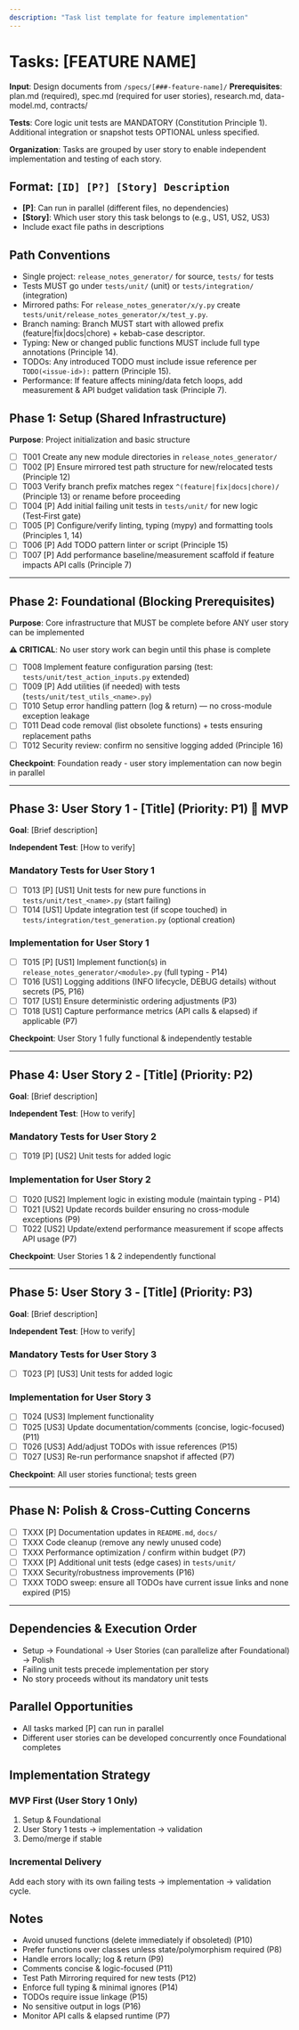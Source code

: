 ```yaml
---
description: "Task list template for feature implementation"
---
```


# Tasks: [FEATURE NAME]

**Input**: Design documents from `/specs/[###-feature-name]/`
**Prerequisites**: plan.md (required), spec.md (required for user stories), research.md, data-model.md, contracts/

**Tests**: Core logic unit tests are MANDATORY (Constitution Principle 1). Additional integration or snapshot tests OPTIONAL unless specified.

**Organization**: Tasks are grouped by user story to enable independent implementation and testing of each story.

## Format: `[ID] [P?] [Story] Description`
- **[P]**: Can run in parallel (different files, no dependencies)
- **[Story]**: Which user story this task belongs to (e.g., US1, US2, US3)
- Include exact file paths in descriptions

## Path Conventions
- Single project: `release_notes_generator/` for source, `tests/` for tests
- Tests MUST go under `tests/unit/` (unit) or `tests/integration/` (integration)
- Mirrored paths: For `release_notes_generator/x/y.py` create `tests/unit/release_notes_generator/x/test_y.py`.
- Branch naming: Branch MUST start with allowed prefix (feature|fix|docs|chore) + kebab-case descriptor.
- Typing: New or changed public functions MUST include full type annotations (Principle 14).
- TODOs: Any introduced TODO must include issue reference per `TODO(<issue-id>):` pattern (Principle 15).
- Performance: If feature affects mining/data fetch loops, add measurement & API budget validation task (Principle 7).

<!-- SAMPLE TASKS BELOW (REPLACE) -->

## Phase 1: Setup (Shared Infrastructure)

**Purpose**: Project initialization and basic structure

- [ ] T001 Create any new module directories in `release_notes_generator/`
- [ ] T002 [P] Ensure mirrored test path structure for new/relocated tests (Principle 12)
- [ ] T003 Verify branch prefix matches regex `^(feature|fix|docs|chore)/` (Principle 13) or rename before proceeding
- [ ] T004 [P] Add initial failing unit tests in `tests/unit/` for new logic (Test‑First gate)
- [ ] T005 [P] Configure/verify linting, typing (mypy) and formatting tools (Principles 1, 14)
- [ ] T006 [P] Add TODO pattern linter or script (Principle 15)
- [ ] T007 [P] Add performance baseline/measurement scaffold if feature impacts API calls (Principle 7)

---

## Phase 2: Foundational (Blocking Prerequisites)

**Purpose**: Core infrastructure that MUST be complete before ANY user story can be implemented

**⚠ CRITICAL**: No user story work can begin until this phase is complete

- [ ] T008 Implement feature configuration parsing (test: `tests/unit/test_action_inputs.py` extended)
- [ ] T009 [P] Add utilities (if needed) with tests (`tests/unit/test_utils_<name>.py`)
- [ ] T010 Setup error handling pattern (log & return) — no cross-module exception leakage
- [ ] T011 Dead code removal (list obsolete functions) + tests ensuring replacement paths
- [ ] T012 Security review: confirm no sensitive logging added (Principle 16)

**Checkpoint**: Foundation ready - user story implementation can now begin in parallel

---

## Phase 3: User Story 1 - [Title] (Priority: P1) 🎯 MVP

**Goal**: [Brief description]

**Independent Test**: [How to verify]

### Mandatory Tests for User Story 1

- [ ] T013 [P] [US1] Unit tests for new pure functions in `tests/unit/test_<name>.py` (start failing)
- [ ] T014 [US1] Update integration test (if scope touched) in `tests/integration/test_generation.py` (optional creation)

### Implementation for User Story 1

- [ ] T015 [P] [US1] Implement function(s) in `release_notes_generator/<module>.py` (full typing - P14)
- [ ] T016 [US1] Logging additions (INFO lifecycle, DEBUG details) without secrets (P5, P16)
- [ ] T017 [US1] Ensure deterministic ordering adjustments (P3)
- [ ] T018 [US1] Capture performance metrics (API calls & elapsed) if applicable (P7)

**Checkpoint**: User Story 1 fully functional & independently testable

---

## Phase 4: User Story 2 - [Title] (Priority: P2)

**Goal**: [Brief description]

**Independent Test**: [How to verify]

### Mandatory Tests for User Story 2

- [ ] T019 [P] [US2] Unit tests for added logic

### Implementation for User Story 2

- [ ] T020 [US2] Implement logic in existing module (maintain typing - P14)
- [ ] T021 [US2] Update records builder ensuring no cross-module exceptions (P9)
- [ ] T022 [US2] Update/extend performance measurement if scope affects API usage (P7)

**Checkpoint**: User Stories 1 & 2 independently functional

---

## Phase 5: User Story 3 - [Title] (Priority: P3)

**Goal**: [Brief description]

**Independent Test**: [How to verify]

### Mandatory Tests for User Story 3

- [ ] T023 [P] [US3] Unit tests for added logic

### Implementation for User Story 3

- [ ] T024 [US3] Implement functionality
- [ ] T025 [US3] Update documentation/comments (concise, logic-focused) (P11)
- [ ] T026 [US3] Add/adjust TODOs with issue references (P15)
- [ ] T027 [US3] Re-run performance snapshot if affected (P7)

**Checkpoint**: All user stories functional; tests green

---

## Phase N: Polish & Cross-Cutting Concerns

- [ ] TXXX [P] Documentation updates in `README.md`, `docs/`
- [ ] TXXX Code cleanup (remove any newly unused code)
- [ ] TXXX Performance optimization / confirm within budget (P7)
- [ ] TXXX [P] Additional unit tests (edge cases) in `tests/unit/`
- [ ] TXXX Security/robustness improvements (P16)
- [ ] TXXX TODO sweep: ensure all TODOs have current issue links and none expired (P15)

---

## Dependencies & Execution Order

- Setup → Foundational → User Stories (can parallelize after Foundational) → Polish
- Failing unit tests precede implementation per story
- No story proceeds without its mandatory unit tests

## Parallel Opportunities

- All tasks marked [P] can run in parallel
- Different user stories can be developed concurrently once Foundational completes

## Implementation Strategy

### MVP First (User Story 1 Only)
1. Setup & Foundational
2. User Story 1 tests → implementation → validation
3. Demo/merge if stable

### Incremental Delivery
Add each story with its own failing tests → implementation → validation cycle.

## Notes

- Avoid unused functions (delete immediately if obsoleted) (P10)
- Prefer functions over classes unless state/polymorphism required (P8)
- Handle errors locally; log & return (P9)
- Comments concise & logic-focused (P11)
- Test Path Mirroring required for new tests (P12)
- Enforce full typing & minimal ignores (P14)
- TODOs require issue linkage (P15)
- No sensitive output in logs (P16)
- Monitor API calls & elapsed runtime (P7)
